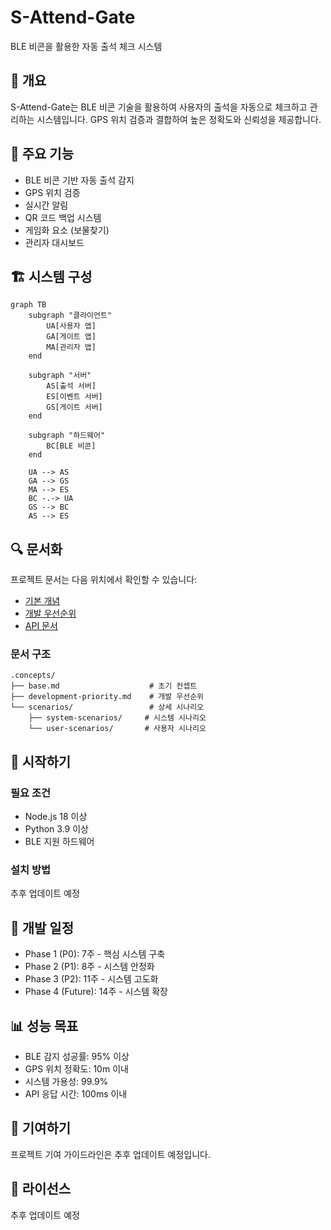 # S-Attend-Gate

BLE 비콘을 활용한 자동 출석 체크 시스템

## 📌 개요

S-Attend-Gate는 BLE 비콘 기술을 활용하여 사용자의 출석을 자동으로 체크하고 관리하는 시스템입니다. GPS 위치 검증과 결합하여 높은 정확도와 신뢰성을 제공합니다.

## 🚀 주요 기능

- BLE 비콘 기반 자동 출석 감지
- GPS 위치 검증
- 실시간 알림
- QR 코드 백업 시스템
- 게임화 요소 (보물찾기)
- 관리자 대시보드

## 🏗️ 시스템 구성

```mermaid
graph TB
    subgraph "클라이언트"
        UA[사용자 앱]
        GA[게이트 앱]
        MA[관리자 앱]
    end
    
    subgraph "서버"
        AS[출석 서버]
        ES[이벤트 서버]
        GS[게이트 서버]
    end
    
    subgraph "하드웨어"
        BC[BLE 비콘]
    end
    
    UA --> AS
    GA --> GS
    MA --> ES
    BC -.-> UA
    GS --> BC
    AS --> ES
```

## 🔍 문서화

프로젝트 문서는 다음 위치에서 확인할 수 있습니다:

- [기본 개념](/.concepts/base.md)
- [개발 우선순위](/.concepts/development-priority.md)
- [API 문서](/.concepts/scenarios/system-scenarios/core-apis)

### 문서 구조

```
.concepts/
├── base.md                    # 초기 컨셉트
├── development-priority.md    # 개발 우선순위
└── scenarios/                 # 상세 시나리오
    ├── system-scenarios/     # 시스템 시나리오
    └── user-scenarios/       # 사용자 시나리오
```

## 🚀 시작하기

### 필요 조건

- Node.js 18 이상
- Python 3.9 이상
- BLE 지원 하드웨어

### 설치 방법

추후 업데이트 예정

## 📅 개발 일정

- Phase 1 (P0): 7주 - 핵심 시스템 구축
- Phase 2 (P1): 8주 - 시스템 안정화
- Phase 3 (P2): 11주 - 시스템 고도화
- Phase 4 (Future): 14주 - 시스템 확장

## 📊 성능 목표

- BLE 감지 성공률: 95% 이상
- GPS 위치 정확도: 10m 이내
- 시스템 가용성: 99.9%
- API 응답 시간: 100ms 이내

## 🤝 기여하기

프로젝트 기여 가이드라인은 추후 업데이트 예정입니다.

## 📜 라이선스

추후 업데이트 예정
